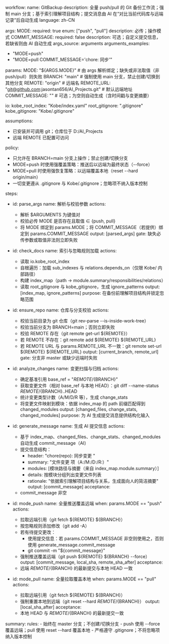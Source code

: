 workflow:
  name: GitBackup
  description: 全量 push/pull 的 Git 备份工作流；强制 main 分支；基于索引理解项目结构；提交消息由 AI 在“对比当前代码库与远端记录”后自动生成
  language: zh-CN

args:
  MODE:
    required: true
    enum: ["push", "pull"]
    description: 必传；操作模式
  COMMIT_MESSAGE:
    required: false
    description: 可选；自定义提交信息，若缺省则由 AI 自动生成
args_source: arguments
arguments_examples:
  - "MODE=push"
  - "MODE=pull COMMIT_MESSAGE='chore: 同步'"

params:
  MODE: "${ARGS.MODE}"  # 由 args 解析绑定；缺失或非法取值（非 push/pull）则失败
  BRANCH: "main"  # 强制使用 main 分支，禁止创建/切换到其他分支
  REMOTE: "origin"  # 远端名
  REMOTE_URL: "git@github.com:jasontan656/AI_Projects.git"  # 默认远端地址
  COMMIT_MESSAGE: ""  # 可选；为空则自动生成（含时间戳与变更摘要）

io:
  kobe_root_index: "Kobe/index.yaml"
  root_gitignore: ".gitignore"
  kobe_gitignore: "Kobe/.gitignore"

assumptions:
  - 已安装并可调用 git；仓库位于 D:/AI_Projects
  - 远端 REMOTE 已配置可访问

policy:
  - 只允许在 BRANCH=main 分支上操作；禁止创建/切换分支
  - MODE=push 时使用强覆盖策略：推送后以远端为最终状态（--force）
  - MODE=pull 时使用强恢复策略：以远端覆盖本地（reset --hard origin/main）
  - 一切变更遵从 .gitignore 与 Kobe/.gitignore；忽略项不纳入版本控制

steps:
  - id: parse_args
    name: 解析与校验参数
    actions:
      - 解析 $ARGUMENTS 为键值对
      - 校验必传 MODE 是否存在且取值 ∈ {push, pull}
      - 将 MODE 绑定到 params.MODE；将 COMMIT_MESSAGE（若提供）绑定到 params.COMMIT_MESSAGE
    output: [parsed_args]
    gate: 缺失必传参数或取值非法则立即失败

  - id: check_docs
    name: 索引与忽略规则加载
    actions:
      - 读取 io.kobe_root_index
      - 自根遍历：加载 sub_indexes 与 relations.depends_on（仅限 Kobe/ 内部路径）
      - 构建 index_map（path → module.summary/responsibilities/relations）
      - 读取 root_gitignore 与 kobe_gitignore，生成 ignore_patterns
    output: [index_map, ignore_patterns]
    purpose: 在备份前理解项目结构并锁定忽略范围

  - id: ensure_repo
    name: 仓库与分支校验
    actions:
      - 校验当前目录为 git 仓库（git rev-parse --is-inside-work-tree）
      - 校验当前分支为 BRANCH=main；否则立即失败
      - 校验 REMOTE 存在（git remote get-url ${REMOTE}）
      - 若 REMOTE 不存在：git remote add ${REMOTE} ${REMOTE_URL}
      - 若 REMOTE URL 与 params.REMOTE_URL 不一致：git remote set-url ${REMOTE} ${REMOTE_URL}
    output: [current_branch, remote_url]
    gate: 分支非 master 或缺少远端时失败

  - id: analyze_changes
    name: 变更扫描与归档
    actions:
      - 确定基准引用 base_ref = "${REMOTE}/${BRANCH}"
      - 获取变更文件（相对 base_ref 与本地 HEAD）：git diff --name-status ${REMOTE}/${BRANCH}..HEAD
      - 统计变更类型计数（A/M/D/R 等），生成 change_stats
      - 将变更文件映射到模块：依据 index_map 的 path 前缀匹配得到 changed_modules
    output: [changed_files, change_stats, changed_modules]
    purpose: 为 AI 生成提交消息提供结构化输入

  - id: generate_message
    name: 生成 AI 提交信息
    actions:
      - 基于 index_map、changed_files、change_stats、changed_modules 自动生成 commit_message（AI）
      - 提交信息结构：
        - header: "chore(repo): 同步变更 <YYYY-MM-DD HH:mm>"
        - summary: "文件变更 <total> 项（A:<a>/M:<m>/D:<d>/R:<r>）"
        - modules: [模块路径与摘要（来自 index_map.module.summary）]
        - details: 按模块分组列出变更文件列表
        - rationale: "依据索引理解项目结构与关系，生成面向人的简洁摘要"
    output: [commit_message]
    acceptance:
      - commit_message 非空

  - id: mode_push
    name: 全量推送覆盖远端
    when: params.MODE == "push"
    actions:
      - 拉取远端引用（git fetch ${REMOTE} ${BRANCH}）
      - 按忽略规则添加修改（git add -A）
      - 若有待提交更改：
        - 使用提交信息：若 params.COMMIT_MESSAGE 非空则使用之，否则使用 generate_message.commit_message
        - git commit -m "${commit_message}"
      - 强制推送覆盖远端（git push ${REMOTE} ${BRANCH} --force）
    output: [commit_message, local_sha, remote_sha_after]
    acceptance:
      - 远端 ${REMOTE}/${BRANCH} 的最新提交与本地 HEAD 一致

  - id: mode_pull
    name: 全量拉取覆盖本地
    when: params.MODE == "pull"
    actions:
      - 拉取远端引用（git fetch ${REMOTE} ${BRANCH}）
      - 强制重置本地到远端（git reset --hard ${REMOTE}/${BRANCH}）
    output: [local_sha_after]
    acceptance:
      - 本地 HEAD 与 ${REMOTE}/${BRANCH} 的最新提交一致

summary:
  rules:
    - 始终在 master 分支；不创建/切换分支
    - push 使用 --force 覆盖远端；pull 使用 reset --hard 覆盖本地
    - 严格遵守 .gitignore；不将忽略项纳入版本控制